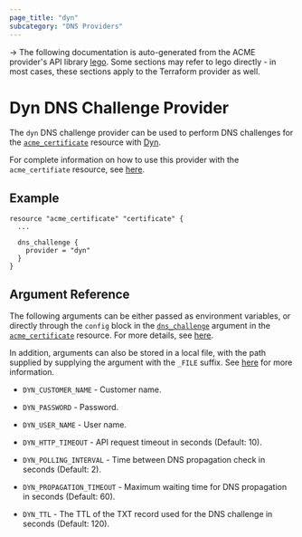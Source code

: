 ```yaml
---
page_title: "dyn"
subcategory: "DNS Providers"
---
```


-> The following documentation is auto-generated from the ACME
provider's API library [lego](https://go-acme.github.io/lego/).  Some
sections may refer to lego directly - in most cases, these sections
apply to the Terraform provider as well.

# Dyn DNS Challenge Provider

The `dyn` DNS challenge provider can be used to perform DNS challenges for
the [`acme_certificate`][resource-acme-certificate] resource with
[Dyn](https://dyn.com/).

[resource-acme-certificate]: ../resources/certificate.md

For complete information on how to use this provider with the `acme_certifiate`
resource, see [here][resource-acme-certificate-dns-challenges].

[resource-acme-certificate-dns-challenges]: ../resources/certificate.md#using-dns-challenges

## Example

```hcl
resource "acme_certificate" "certificate" {
  ...

  dns_challenge {
    provider = "dyn"
  }
}
```
## Argument Reference

The following arguments can be either passed as environment variables, or
directly through the `config` block in the
[`dns_challenge`][resource-acme-certificate-dns-challenge-arg] argument in the
[`acme_certificate`][resource-acme-certificate] resource. For more details, see
[here][resource-acme-certificate-dns-challenges].

[resource-acme-certificate-dns-challenge-arg]: ../resources/certificate.md#dns_challenge

In addition, arguments can also be stored in a local file, with the path
supplied by supplying the argument with the `_FILE` suffix. See
[here][acme-certificate-file-arg-example] for more information.

[acme-certificate-file-arg-example]: ../resources/certificate.md#using-variable-files-for-provider-arguments

* `DYN_CUSTOMER_NAME` - Customer name.
* `DYN_PASSWORD` - Password.
* `DYN_USER_NAME` - User name.

* `DYN_HTTP_TIMEOUT` - API request timeout in seconds (Default: 10).
* `DYN_POLLING_INTERVAL` - Time between DNS propagation check in seconds (Default: 2).
* `DYN_PROPAGATION_TIMEOUT` - Maximum waiting time for DNS propagation in seconds (Default: 60).
* `DYN_TTL` - The TTL of the TXT record used for the DNS challenge in seconds (Default: 120).


